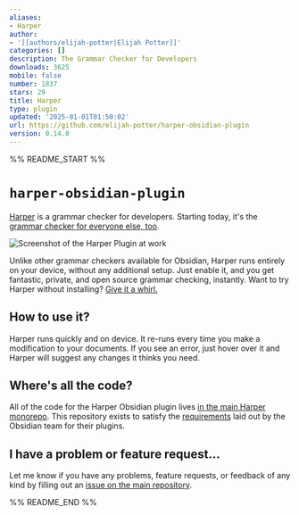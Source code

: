 ```yaml
---
aliases:
- Harper
author:
- '[[authors/elijah-potter|Elijah Potter]]'
categories: []
description: The Grammar Checker for Developers
downloads: 3625
mobile: false
number: 1837
stars: 29
title: Harper
type: plugin
updated: '2025-01-01T01:50:02'
url: https://github.com/elijah-potter/harper-obsidian-plugin
version: 0.14.0
---
```


%% README_START %%

# `harper-obsidian-plugin`

[Harper](https://github.com/automattic/harper) is a grammar checker for developers.
Starting today, it's the [grammar checker for everyone else, too](https://writewithharper.com/docs/integrations/obsidian/).

![Screenshot of the Harper Plugin at work](https://raw.githubusercontent.com/elijah-potter/harper-obsidian-plugin/HEAD/screenshot.webp)

Unlike other grammar checkers available for Obsidian, Harper runs entirely on your device, without any additional setup. Just enable it, and you get fantastic, private, and open source grammar checking, instantly.
Want to try Harper without installing? [Give it a whirl.](https://writewithharper.com)

## How to use it?

Harper runs quickly and on device.
It re-runs every time you make a modification to your documents.
If you see an error, just hover over it and Harper will suggest any changes it thinks you need.

## Where's all the code?

All of the code for the Harper Obsidian plugin lives [in the main Harper monorepo](https://github.com/automattic/harper/tree/master/packages/obsidian-plugin).
This repository exists to satisfy the [requirements](https://docs.obsidian.md/Plugins/Releasing/Submit+your+plugin) laid out by the Obsidian team for their plugins.

## I have a problem or feature request...

Let me know if you have any problems, feature requests, or feedback of any kind by filling out an [issue on the main repository](https://github.com/automattic/harper/issues/new).


%% README_END %%